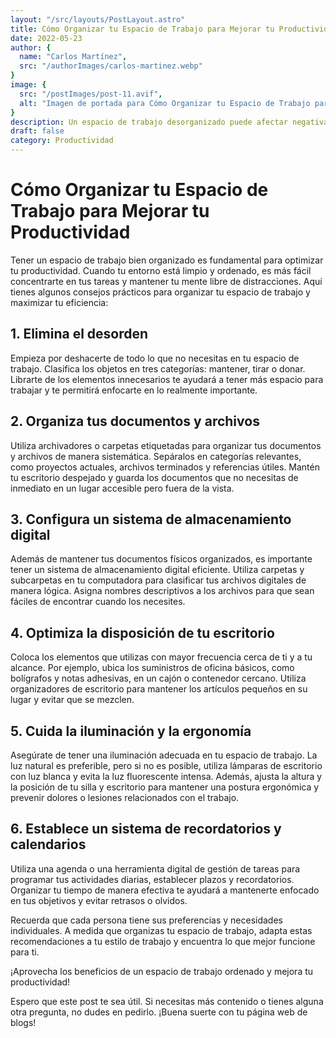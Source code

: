 ```yaml
---
layout: "/src/layouts/PostLayout.astro"
title: Cómo Organizar tu Espacio de Trabajo para Mejorar tu Productividad
date: 2022-05-23
author: {
  name: "Carlos Martínez",
  src: "/authorImages/carlos-martinez.webp"
}
image: {
  src: "/postImages/post-11.avif",
  alt: "Imagen de portada para Cómo Organizar tu Espacio de Trabajo para Mejorar tu Productividad"
}
description: Un espacio de trabajo desorganizado puede afectar negativamente tu productividad. Aprende a organizar tu entorno de trabajo de manera eficiente para mejorar tu enfoque y eficacia en tus tareas diarias.
draft: false
category: Productividad
---
```


# Cómo Organizar tu Espacio de Trabajo para Mejorar tu Productividad

Tener un espacio de trabajo bien organizado es fundamental para optimizar tu productividad. Cuando tu entorno está limpio y ordenado, es más fácil concentrarte en tus tareas y mantener tu mente libre de distracciones. Aquí tienes algunos consejos prácticos para organizar tu espacio de trabajo y maximizar tu eficiencia:

## 1. Elimina el desorden

Empieza por deshacerte de todo lo que no necesitas en tu espacio de trabajo. Clasifica los objetos en tres categorías: mantener, tirar o donar. Librarte de los elementos innecesarios te ayudará a tener más espacio para trabajar y te permitirá enfocarte en lo realmente importante.

## 2. Organiza tus documentos y archivos

Utiliza archivadores o carpetas etiquetadas para organizar tus documentos y archivos de manera sistemática. Sepáralos en categorías relevantes, como proyectos actuales, archivos terminados y referencias útiles. Mantén tu escritorio despejado y guarda los documentos que no necesitas de inmediato en un lugar accesible pero fuera de la vista.

## 3. Configura un sistema de almacenamiento digital

Además de mantener tus documentos físicos organizados, es importante tener un sistema de almacenamiento digital eficiente. Utiliza carpetas y subcarpetas en tu computadora para clasificar tus archivos digitales de manera lógica. Asigna nombres descriptivos a los archivos para que sean fáciles de encontrar cuando los necesites.

## 4. Optimiza la disposición de tu escritorio

Coloca los elementos que utilizas con mayor frecuencia cerca de ti y a tu alcance. Por ejemplo, ubica los suministros de oficina básicos, como bolígrafos y notas adhesivas, en un cajón o contenedor cercano. Utiliza organizadores de escritorio para mantener los artículos pequeños en su lugar y evitar que se mezclen.

## 5. Cuida la iluminación y la ergonomía

Asegúrate de tener una iluminación adecuada en tu espacio de trabajo. La luz natural es preferible, pero si no es posible, utiliza lámparas de escritorio con luz blanca y evita la luz fluorescente intensa. Además, ajusta la altura y la posición de tu silla y escritorio para mantener una postura ergonómica y prevenir dolores o lesiones relacionados con el trabajo.

## 6. Establece un sistema de recordatorios y calendarios

Utiliza una agenda o una herramienta digital de gestión de tareas para programar tus actividades diarias, establecer plazos y recordatorios. Organizar tu tiempo de manera efectiva te ayudará a mantenerte enfocado en tus objetivos y evitar retrasos o olvidos.

Recuerda que cada persona tiene sus preferencias y necesidades individuales. A medida que organizas tu espacio de trabajo, adapta estas recomendaciones a tu estilo de trabajo y encuentra lo que mejor funcione para ti.

¡Aprovecha los beneficios de un espacio de trabajo ordenado y mejora tu productividad!

Espero que este post te sea útil. Si necesitas más contenido o tienes alguna otra pregunta, no dudes en pedirlo. ¡Buena suerte con tu página web de blogs!
